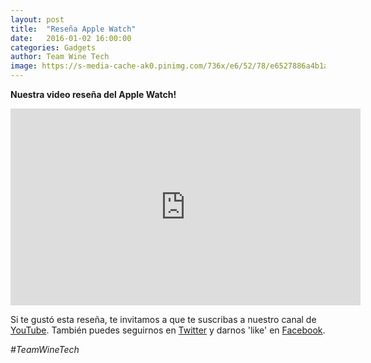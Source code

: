 ```yaml
---
layout: post
title:  "Reseña Apple Watch"
date:   2016-01-02 16:00:00
categories: Gadgets
author: Team Wine Tech
image: https://s-media-cache-ak0.pinimg.com/736x/e6/52/78/e6527886a4b1abfb6c34db6e6bcec72f.jpg
---
```

**Nuestra video reseña del Apple Watch!**

<iframe width="560" height="315" src="https://www.youtube.com/embed/_uyo2vEQ5Qk" frameborder="0" allowfullscreen></iframe>


Si te gustó esta reseña, te invitamos a que te suscribas a nuestro canal de [YouTube](https://www.youtube.com/channel/UCim_kkRuD2JQ9DdpMyurJtw). También puedes seguirnos en [Twitter](https://twitter.com/WineTechCO) y darnos 'like' en [Facebook](https://www.facebook.com/WineTechCO).

*#TeamWineTech*
